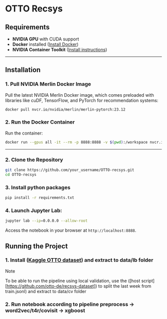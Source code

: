 # OTTO Recsys
## Requirements

- **NVIDIA GPU** with CUDA support
- **Docker** installed ([Install Docker](https://docs.docker.com/get-docker/))
- **NVIDIA Container Toolkit** ([Install instructions](https://docs.nvidia.com/datacenter/cloud-native/container-toolkit/install-guide.html))

---

## Installation 

### 1. Pull NVIDIA Merlin Docker Image

Pull the latest NVIDIA Merlin Docker image, which comes preloaded with libraries like cuDF, TensorFlow, and PyTorch for recommendation systems:

```bash
docker pull nvcr.io/nvidia/merlin/merlin-pytorch:23.12 
```
### 2. Run the Docker Container

Run the container:

```bash
docker run --gpus all -it --rm -p 8888:8888 -v $(pwd):/workspace nvcr.io/nvidia/merlin/merlin-pytorch:23.12 
```


---
### 2. Clone the Repository

```bash
git clone https://github.com/your_username/OTTO-recsys.git
cd OTTO-recsys
```

### 3. Install python packages

```bash
pip install -r requirements.txt
```

### 4. Launch Jupyter Lab:

```bash
jupyter lab --ip=0.0.0.0 --allow-root
```

Access the notebook in your browser at `http://localhost:8888`.

## Running the Project

### 1. Install ([Kaggle OTTO dataset](https://www.kaggle.com/competitions/otto-recommender-system)) and extract to data/lb folder

> [!NOTE]
> To be able to run the pipeline using local validation, use the ([host script][https://github.com/otto-de/recsys-dataset]) to split the last week from train.jsonl)
> and extract to data/cv folder

### 2. Run notebook according to pipeline preprocess -> word2vec/t4r/covisit -> xgboost
